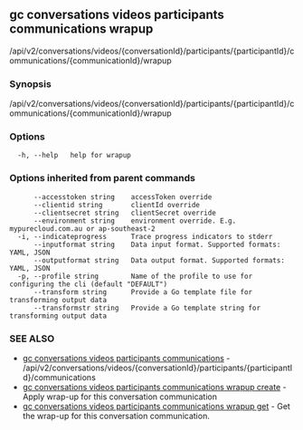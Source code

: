 ## gc conversations videos participants communications wrapup

/api/v2/conversations/videos/{conversationId}/participants/{participantId}/communications/{communicationId}/wrapup

### Synopsis

/api/v2/conversations/videos/{conversationId}/participants/{participantId}/communications/{communicationId}/wrapup

### Options

```
  -h, --help   help for wrapup
```

### Options inherited from parent commands

```
      --accesstoken string    accessToken override
      --clientid string       clientId override
      --clientsecret string   clientSecret override
      --environment string    environment override. E.g. mypurecloud.com.au or ap-southeast-2
  -i, --indicateprogress      Trace progress indicators to stderr
      --inputformat string    Data input format. Supported formats: YAML, JSON
      --outputformat string   Data output format. Supported formats: YAML, JSON
  -p, --profile string        Name of the profile to use for configuring the cli (default "DEFAULT")
      --transform string      Provide a Go template file for transforming output data
      --transformstr string   Provide a Go template string for transforming output data
```

### SEE ALSO

* [gc conversations videos participants communications](gc_conversations_videos_participants_communications.html)	 - /api/v2/conversations/videos/{conversationId}/participants/{participantId}/communications
* [gc conversations videos participants communications wrapup create](gc_conversations_videos_participants_communications_wrapup_create.html)	 - Apply wrap-up for this conversation communication
* [gc conversations videos participants communications wrapup get](gc_conversations_videos_participants_communications_wrapup_get.html)	 - Get the wrap-up for this conversation communication. 


